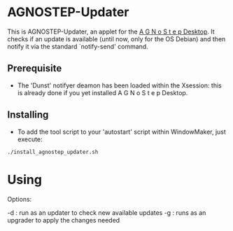 # AGNOSTEP-Updater

This is AGNOSTEP-Updater, an applet for the [A G N o S t e p   Desktop](https://github.com/pcardona34/agnostep).
It checks if an update is available (until now, only for the OS Debian)
and then notify it via the standard `notify-send' command.

## Prerequisite

- The 'Dunst' notifyer deamon has been loaded within the Xsession: this is 
already done if you yet installed  A G N o S t e p  Desktop.

## Installing

- To add the tool script to your 'autostart' script within WindowMaker, 
just execute:

````
./install_agnostep_updater.sh
````

# Using

Options:

-d : run as an updater to check new available updates 
-g : runs as an upgrader to apply the changes needed
